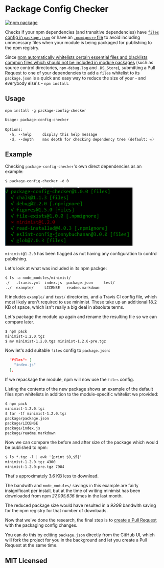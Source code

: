 # Package Config Checker

[![npm package][npm-badge]][npm]

Checks if your npm dependencies (and transitive dependencies) have [`files` config in `package.json`](https://docs.npmjs.com/files/package.json#files) or have an [`.npmignore` file](https://docs.npmjs.com/misc/developers#keeping-files-out-of-your-package) to avoid including unnecessary files when your module is being packaged for publishing to the npm registry.

Since [npm automatically whitelists certain essential files and blacklists common files which should not be included in module packages](https://docs.npmjs.com/files/package.json#files) (such as source control directories, `npm-debug.log` and `.DS_Store`), submitting a Pull Request to one of your dependencies to add a `files` whitelist to its `package.json` is a quick and easy way to reduce the size of your - and everybody else's - `npm install`.

## Usage

```
npm install -g package-config-checker
```
```
Usage: package-config-checker

Options:
  -h, --help     display this help message
  -d, --depth    max depth for checking dependency tree (default: ∞)
```

## Example

Checking `package-config-checker`'s own direct dependencies as an example:

```
$ package-config-checker -d 0
```
![](example-output.png)

`minimist@1.2.0` has been flagged as not having any configuration to control publishing.

Let's look at what was included in its npm packge:

```
$ ls -a node_modules/minimist/
./   .travis.yml  index.js  package.json     test/
../  example/     LICENSE   readme.markdown

```

It includes `example/` and `test/` directories, and a Travis CI config file, which most likely aren't required to use minimist. These take up an additional 18.2 KB of space, which isn't really a big deal in absolute terms.

Let's package the module up again and rename the resulting file so we can compare later.

```
$ npm pack
minimist-1.2.0.tgz
$ mv minimist-1.2.0.tgz minimist-1.2.0-pre.tgz
```

Now let's add suitable `files` config to `package.json`:

```json
  "files": [
    "index.js"
  ],
```

If we repackage the module, npm will now use the `files` config.

Listing the contents of the new package shows an example of the default files npm whitelists in addition to the module-specific whitelist we provided:

```
$ npm pack
minimist-1.2.0.tgz
$ tar -tf minimist-1.2.0.tgz
package/package.json
package/LICENSE
package/index.js
package/readme.markdown
```

Now we can compare the before and after size of the package which would be published to npm:

```
$ ls *.tgz -l | awk '{print $9,$5}'
minimist-1.2.0.tgz 4300
minimist-1.2.0-pre.tgz 7984
```

That's approximately 3.6 KB less to download.

The bandwith and `node_modules/` savings in this example are fairly insignificant per install, but at the time of writing minimist has been downloaded from npm *27,095,636* times in the last month.

The reduced package size would have resulted in a *93GB* bandwith saving for the npm registry for that number of downloads.

Now that we've done the research, the final step is to [create a Pull Request](https://github.com/substack/minimist/pull/88) with the packaging config changes.

You can do this by editing `package.json` directly from the GitHub UI, which will fork the project for you in the background and let you create a Pull Request at the same time.

## MIT Licensed

[npm-badge]: https://img.shields.io/npm/v/package-config-checker.png
[npm]: https://www.npmjs.org/package/package-config-checker
